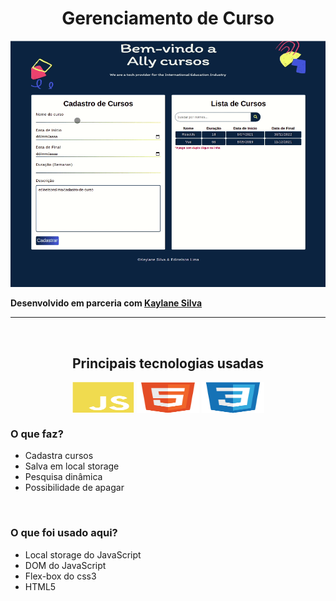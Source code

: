 <h1 align="center"> Gerenciamento de Curso </h1>

<img src="./cadastro.gif"/>

**Desenvolvido em parceria com <a href="https://github.com/KeylaneSilva" target="_blank">Kaylane Silva</a>**
<hr>
<br>

<h2 align="center"> Principais tecnologias usadas </h2>
<div align="center">
  <img align="center" alt="Edinelson-Js" height="50" width="100" src="https://raw.githubusercontent.com/devicons/devicon/master/icons/javascript/javascript-plain.svg">
  <img align="center" alt="Edinelson-HTML" height="50" width="100" src="https://raw.githubusercontent.com/devicons/devicon/master/icons/html5/html5-original.svg">
  <img align="center" alt="Edinelson-CSS" height="50" width="100" src="https://raw.githubusercontent.com/devicons/devicon/master/icons/css3/css3-original.svg">
</div>

### O que faz?
* Cadastra cursos
* Salva em local storage
* Pesquisa dinâmica
* Possibilidade de apagar

<br>

### O que foi usado aqui?

* Local storage do JavaScript
* DOM do JavaScript
* Flex-box do css3
* HTML5
